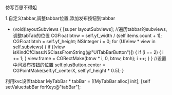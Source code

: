 # 
仿写百思不得姐

1.自定义tabbar,调整tabbar位置,添加发布按钮到tabbar
- (void)layoutSubviews
{
    [super layoutSubviews];
    //遍历tabbar的subviews,调整tabTab的位置
    CGFloat btnw = self.yf_width / (self.items.count + 1);
    CGFloat btnh = self.yf_height;
    NSInteger i = 0;
    for (UIView * view  in self.subviews) {
    if ([view isKindOfClass:NSClassFromString(@"UITabBarButton")]) {
        if (i == 2) {
            i += 1;
        }
        view.frame = CGRectMake(btnw * i, 0, btnw, btnh);
        i ++;
        }
    }
    //设置中间发布按钮的位置
    self.plusButton.center = CGPointMake(self.yf_centerX, self.yf_height * 0.5);
}

利用kvc设置tabbar
MyTabBar * tabBar = [[MyTabBar alloc] init];
[self setValue:tabBar forKey:@"tabBar"];